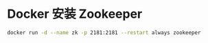 # Docker 安装 Zookeeper
 
```bash
docker run -d --name zk -p 2181:2181 --restart always zookeeper
```

